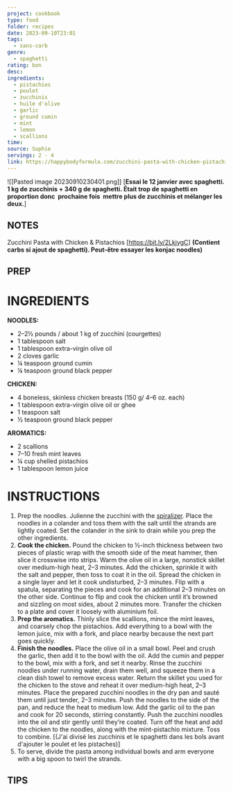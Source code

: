 ```yaml
---
project: cookbook
type: food
folder: recipes
date: 2023-09-10T23:01
tags:
  - sans-carb
genre:
  - spaghetti
rating: bon
desc: 
ingredients:
  - pistachios
  - poulet
  - zucchinis
  - huile d'olive
  - garlic
  - ground cumin
  - mint
  - lemon
  - scallions
time: 
source: Sophie
servings: 2 - 4
link: https://happybodyformula.com/zucchini-pasta-with-chicken-pistachios/
---
```


![[Pasted image 20230910230401.png]]
[**Essai le 12 janvier avec spaghetti. 1 kg de zucchinis + 340 g de spaghetti. Était trop de spaghetti en proportion donc  prochaine fois  mettre plus de zucchinis et mélanger les deux.**]

## NOTES

Zucchini Pasta with Chicken & Pistachios [https://bit.ly/2LkjygC] **(Contient carbs si ajout de spaghetti). Peut-être essayer les konjac noodles)**




## PREP


# INGREDIENTS

**NOODLES:**

- 2–2½ pounds / about 1 kg of zucchini (courgettes)
- 1 tablespoon salt
- 1 tablespoon extra-virgin olive oil
- 2 cloves garlic
- ¼ teaspoon ground cumin
- ¼ teaspoon ground black pepper

**CHICKEN:**

- 4 boneless, skinless chicken breasts (150 g/ 4–6 oz. each)
- 1 tablespoon extra-virgin olive oil or ghee
- 1 teaspoon salt
- ½ teaspoon ground black pepper

**AROMATICS:**

- 2 scallions
- 7–10 fresh mint leaves
- ¼ cup shelled pistachios
- 1 tablespoon lemon juice



# INSTRUCTIONS

1. Prep the noodles. Julienne the zucchini with the [spiralizer](https://www.amazon.com/Paderno-World-Cuisine-Countertop-Mounted-Spiralizer/dp/B0007Y9WHQ/ref=as_li_ss_tl?ie=UTF8&qid=1502931431&sr=8-3&keywords=paderno&linkCode=sl1&tag=happybod-20&linkId=2ce79f42f8a300a12208badedac1e161). Place the noodles in a colander and toss them with the salt until the strands are lightly coated. Set the colander in the sink to drain while you prep the other ingredients.
2. **Cook the chicken.** Pound the chicken to ½-inch thickness between two pieces of plastic wrap with the smooth side of the meat hammer, then slice it crosswise into strips. Warm the olive oil in a large, nonstick skillet over medium-high heat, 2–3 minutes. Add the chicken, sprinkle it with the salt and pepper, then toss to coat it in the oil. Spread the chicken in a single layer and let it cook undisturbed, 2–3 minutes. Flip with a spatula, separating the pieces and cook for an additional 2–3 minutes on the other side. Continue to flip and cook the chicken until it’s browned and sizzling on most sides, about 2 minutes more. Transfer the chicken to a plate and cover it loosely with aluminium foil.
3. **Prep the aromatics.** Thinly slice the scallions, mince the mint leaves, and coarsely chop the pistachios. Add everything to a bowl with the lemon juice, mix with a fork, and place nearby because the next part goes quickly.
4. **Finish the noodles.** Place the olive oil in a small bowl. Peel and crush the garlic, then add it to the bowl with the oil. Add the cumin and pepper to the bowl, mix with a fork, and set it nearby. Rinse the zucchini noodles under running water, drain them well, and squeeze them in a clean dish towel to remove excess water. Return the skillet you used for the chicken to the stove and reheat it over medium-high heat, 2–3 minutes. Place the prepared zucchini noodles in the dry pan and sauté them until just tender, 2–3 minutes. Push the noodles to the side of the pan, and reduce the heat to medium low. Add the garlic oil to the pan and cook for 20 seconds, stirring constantly. Push the zucchini noodles into the oil and stir gently until they’re coated. Turn off the heat and add the chicken to the noodles, along with the mint-pistachio mixture. Toss to combine. [(J'ai divisé les zucchinis et le spaghetti dans les bols avant d'ajouter le poulet et les pistaches)]
5. To serve, divide the pasta among individual bowls and arm everyone with a big spoon to twirl the strands.




## TIPS



